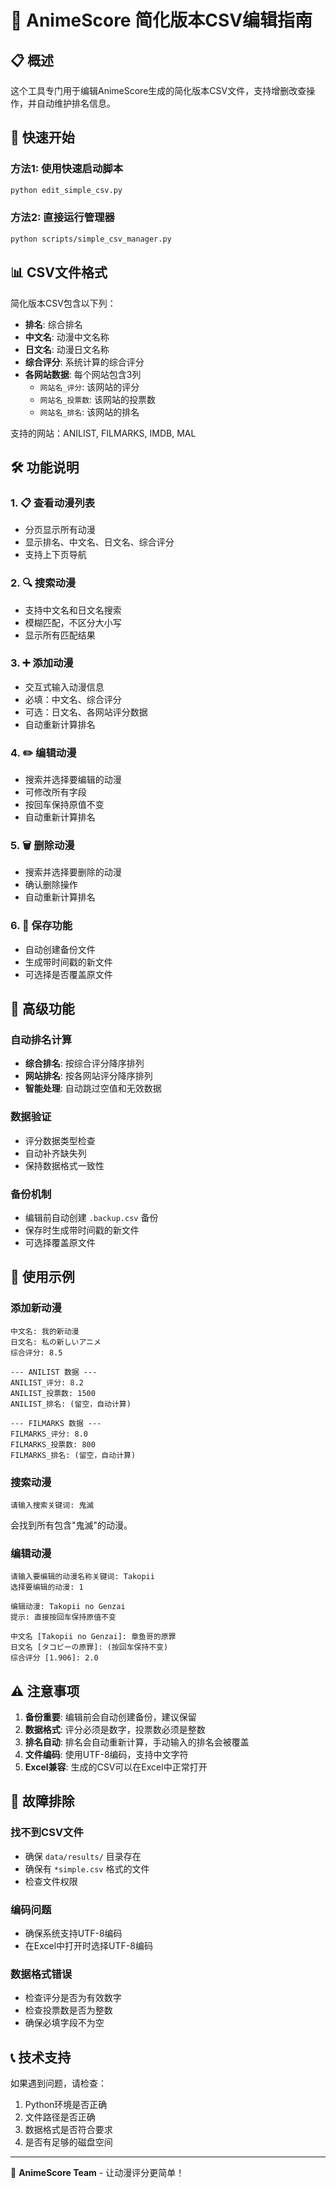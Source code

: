 # 🎌 AnimeScore 简化版本CSV编辑指南

## 📋 概述

这个工具专门用于编辑AnimeScore生成的简化版本CSV文件，支持增删改查操作，并自动维护排名信息。

## 🚀 快速开始

### 方法1: 使用快速启动脚本
```bash
python edit_simple_csv.py
```

### 方法2: 直接运行管理器
```bash
python scripts/simple_csv_manager.py
```

## 📊 CSV文件格式

简化版本CSV包含以下列：
- **排名**: 综合排名
- **中文名**: 动漫中文名称
- **日文名**: 动漫日文名称  
- **综合评分**: 系统计算的综合评分
- **各网站数据**: 每个网站包含3列
  - `网站名_评分`: 该网站的评分
  - `网站名_投票数`: 该网站的投票数
  - `网站名_排名`: 该网站的排名

支持的网站：ANILIST, FILMARKS, IMDB, MAL

## 🛠️ 功能说明

### 1. 📋 查看动漫列表
- 分页显示所有动漫
- 显示排名、中文名、日文名、综合评分
- 支持上下页导航

### 2. 🔍 搜索动漫
- 支持中文名和日文名搜索
- 模糊匹配，不区分大小写
- 显示所有匹配结果

### 3. ➕ 添加动漫
- 交互式输入动漫信息
- 必填：中文名、综合评分
- 可选：日文名、各网站评分数据
- 自动重新计算排名

### 4. ✏️ 编辑动漫
- 搜索并选择要编辑的动漫
- 可修改所有字段
- 按回车保持原值不变
- 自动重新计算排名

### 5. 🗑️ 删除动漫
- 搜索并选择要删除的动漫
- 确认删除操作
- 自动重新计算排名

### 6. 💾 保存功能
- 自动创建备份文件
- 生成带时间戳的新文件
- 可选择是否覆盖原文件

## 🔧 高级功能

### 自动排名计算
- **综合排名**: 按综合评分降序排列
- **网站排名**: 按各网站评分降序排列
- **智能处理**: 自动跳过空值和无效数据

### 数据验证
- 评分数据类型检查
- 自动补齐缺失列
- 保持数据格式一致性

### 备份机制
- 编辑前自动创建 `.backup.csv` 备份
- 保存时生成带时间戳的新文件
- 可选择覆盖原文件

## 📝 使用示例

### 添加新动漫
```
中文名: 我的新动漫
日文名: 私の新しいアニメ
综合评分: 8.5

--- ANILIST 数据 ---
ANILIST_评分: 8.2
ANILIST_投票数: 1500
ANILIST_排名: (留空，自动计算)

--- FILMARKS 数据 ---
FILMARKS_评分: 8.0
FILMARKS_投票数: 800
FILMARKS_排名: (留空，自动计算)
```

### 搜索动漫
```
请输入搜索关键词: 鬼滅
```
会找到所有包含"鬼滅"的动漫。

### 编辑动漫
```
请输入要编辑的动漫名称关键词: Takopii
选择要编辑的动漫: 1

编辑动漫: Takopii no Genzai
提示: 直接按回车保持原值不变

中文名 [Takopii no Genzai]: 章鱼哥的原罪
日文名 [タコピーの原罪]: (按回车保持不变)
综合评分 [1.906]: 2.0
```

## ⚠️ 注意事项

1. **备份重要**: 编辑前会自动创建备份，建议保留
2. **数据格式**: 评分必须是数字，投票数必须是整数
3. **排名自动**: 排名会自动重新计算，手动输入的排名会被覆盖
4. **文件编码**: 使用UTF-8编码，支持中文字符
5. **Excel兼容**: 生成的CSV可以在Excel中正常打开

## 🐛 故障排除

### 找不到CSV文件
- 确保 `data/results/` 目录存在
- 确保有 `*simple.csv` 格式的文件
- 检查文件权限

### 编码问题
- 确保系统支持UTF-8编码
- 在Excel中打开时选择UTF-8编码

### 数据格式错误
- 检查评分是否为有效数字
- 检查投票数是否为整数
- 确保必填字段不为空

## 📞 技术支持

如果遇到问题，请检查：
1. Python环境是否正确
2. 文件路径是否正确
3. 数据格式是否符合要求
4. 是否有足够的磁盘空间

---

🎌 **AnimeScore Team** - 让动漫评分更简单！
